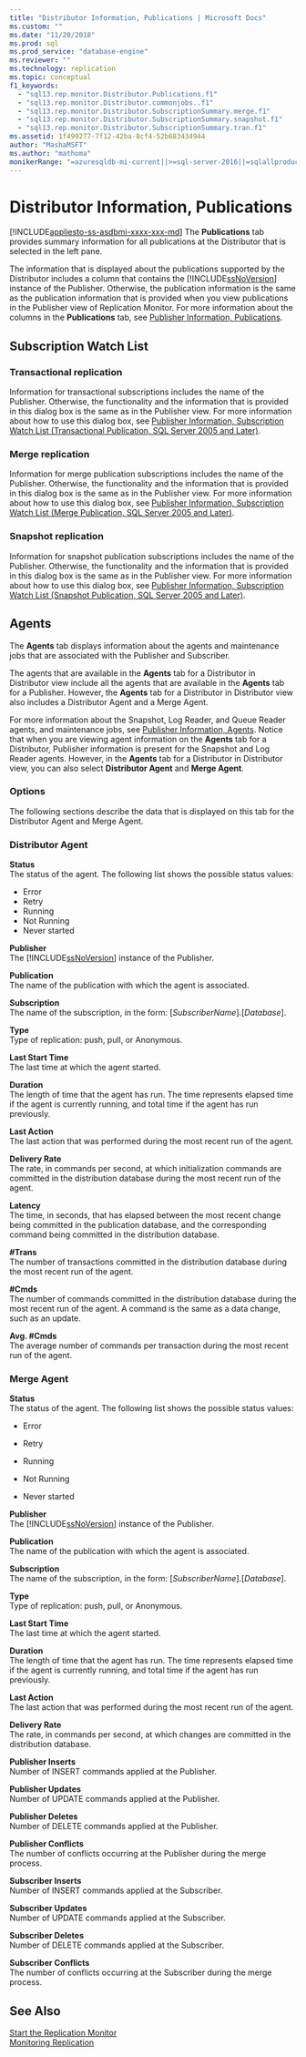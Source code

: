 ```yaml
---
title: "Distributor Information, Publications | Microsoft Docs"
ms.custom: ""
ms.date: "11/20/2018"
ms.prod: sql
ms.prod_service: "database-engine"
ms.reviewer: ""
ms.technology: replication
ms.topic: conceptual
f1_keywords: 
  - "sql13.rep.monitor.Distributor.Publications.f1"
  - "sql13.rep.monitor.Distributor.commonjobs..f1"
  - "sql13.rep.monitor.Distributor.SubscriptionSummary.merge.f1"
  - "sql13.rep.monitor.Distributor.SubscriptionSummary.snapshot.f1"
  - "sql13.rep.monitor.Distributor.SubscriptionSummary.tran.f1"
ms.assetid: 1f499277-7f12-42ba-8cf4-52b683434944
author: "MashaMSFT"
ms.author: "mathoma"
monikerRange: "=azuresqldb-mi-current||>=sql-server-2016||=sqlallproducts-allversions"
---
```

# Distributor Information, Publications
[!INCLUDE[appliesto-ss-asdbmi-xxxx-xxx-md](../../includes/appliesto-ss-asdbmi-xxxx-xxx-md.md)]
  The **Publications** tab provides summary information for all publications at the Distributor that is selected in the left pane.  
  
The information that is displayed about the publications supported by the Distributor includes a column that contains the [!INCLUDE[ssNoVersion](../../includes/ssnoversion-md.md)] instance of the Publisher. Otherwise, the publication information is the same as the publication information that is provided when you view publications in the Publisher view of Replication Monitor. For more information about the columns in the **Publications** tab, see [Publisher Information, Publications](../../relational-databases/replication/publisher-information-publications.md).  

## Subscription Watch List

### Transactional replication
  Information for transactional subscriptions includes the name of the Publisher. Otherwise, the functionality and the information that is provided in this dialog box is the same as in the Publisher view. For more information about how to use this dialog box, see [Publisher Information, Subscription Watch List &#40;Transactional Publication, SQL Server 2005 and Later&#41;](../../relational-databases/replication/publisher-information-subscription-watch-list-transactional.md). 

### Merge replication
  Information for merge publication subscriptions includes the name of the Publisher. Otherwise, the functionality and the information that is provided in this dialog box is the same as in the Publisher view. For more information about how to use this dialog box, see [Publisher Information, Subscription Watch List &#40;Merge Publication, SQL Server 2005 and Later&#41;](../../relational-databases/replication/publisher-information-subscription-watch-list-merge-publication.md).  

### Snapshot replication 
  Information for snapshot publication subscriptions includes the name of the Publisher. Otherwise, the functionality and the information that is provided in this dialog box is the same as in the Publisher view. For more information about how to use this dialog box, see [Publisher Information, Subscription Watch List &#40;Snapshot Publication, SQL Server 2005 and Later&#41;](../../relational-databases/replication/publisher-information-subscription-watch-list-snapshot.md).  

## Agents
The **Agents** tab displays information about the agents and maintenance jobs that are associated with the Publisher and Subscriber.  
  
 The agents that are available in the **Agents** tab for a Distributor in Distributor view include all the agents that are available in the **Agents** tab for a Publisher. However, the **Agents** tab for a Distributor in Distributor view also includes a Distributor Agent and a Merge Agent.  
  
 For more information about the Snapshot, Log Reader, and Queue Reader agents, and maintenance jobs, see [Publisher Information, Agents](../../relational-databases/replication/publisher-information-agents.md). Notice that when you are viewing agent information on the **Agents** tab for a Distributor, Publisher information is present for the Snapshot and Log Reader agents. However, in the **Agents** tab for a Distributor in Distributor view, you can also select **Distributor Agent** and **Merge Agent**.  
  
### Options  
 The following sections describe the data that is displayed on this tab for the Distributor Agent and Merge Agent.  
  
### Distributor Agent  
 **Status**  
 The status of the agent. The following list shows the possible status values:  
  
-   Error    
-   Retry    
-   Running    
-   Not Running   
-   Never started  
  
 **Publisher**  
 The [!INCLUDE[ssNoVersion](../../includes/ssnoversion-md.md)] instance of the Publisher.  
  
 **Publication**  
 The name of the publication with which the agent is associated.  
  
 **Subscription**  
 The name of the subscription, in the form: [*SubscriberName*].[*Database*].  
  
 **Type**  
 Type of replication: push, pull, or Anonymous.  
  
 **Last Start Time**  
 The last time at which the agent started.  
  
 **Duration**  
 The length of time that the agent has run. The time represents elapsed time if the agent is currently running, and total time if the agent has run previously.  
  
 **Last Action**  
 The last action that was performed during the most recent run of the agent.  
  
 **Delivery Rate**  
 The rate, in commands per second, at which initialization commands are committed in the distribution database during the most recent run of the agent.  
  
 **Latency**  
 The time, in seconds, that has elapsed between the most recent change being committed in the publication database, and the corresponding command being committed in the distribution database.  
  
 **#Trans**  
 The number of transactions committed in the distribution database during the most recent run of the agent.  
  
 **#Cmds**  
 The number of commands committed in the distribution database during the most recent run of the agent. A command is the same as a data change, such as an update.  
  
 **Avg. #Cmds**  
 The average number of commands per transaction during the most recent run of the agent.  
  
### Merge Agent  
 **Status**  
 The status of the agent. The following list shows the possible status values:  
  
-   Error  
  
-   Retry  
  
-   Running  
  
-   Not Running  
  
-   Never started  
  
 **Publisher**  
 The [!INCLUDE[ssNoVersion](../../includes/ssnoversion-md.md)] instance of the Publisher.  
  
 **Publication**  
 The name of the publication with which the agent is associated.  
  
 **Subscription**  
 The name of the subscription, in the form: [*SubscriberName*].[*Database*].  
  
 **Type**  
 Type of replication: push, pull, or Anonymous.  
  
 **Last Start Time**  
 The last time at which the agent started.  
  
 **Duration**  
 The length of time that the agent has run. The time represents elapsed time if the agent is currently running, and total time if the agent has run previously.  
  
 **Last Action**  
 The last action that was performed during the most recent run of the agent.  
  
 **Delivery Rate**  
 The rate, in commands per second, at which changes are committed in the distribution database.  
  
 **Publisher Inserts**  
 Number of INSERT commands applied at the Publisher.  
  
 **Publisher Updates**  
 Number of UPDATE commands applied at the Publisher.  
  
 **Publisher Deletes**  
 Number of DELETE commands applied at the Publisher.  
  
 **Publisher Conflicts**  
 The number of conflicts occurring at the Publisher during the merge process.  
  
 **Subscriber Inserts**  
 Number of INSERT commands applied at the Subscriber.  
  
 **Subscriber Updates**  
 Number of UPDATE commands applied at the Subscriber.  
  
 **Subscriber Deletes**  
 Number of DELETE commands applied at the Subscriber.  
  
 **Subscriber Conflicts**  
 The number of conflicts occurring at the Subscriber during the merge process.  

  
## See Also  
 [Start the Replication Monitor](../../relational-databases/replication/monitor/start-the-replication-monitor.md)   
 [Monitoring Replication](../../relational-databases/replication/monitor/monitor-performance-with-replication-monitor.md)  
  
  
